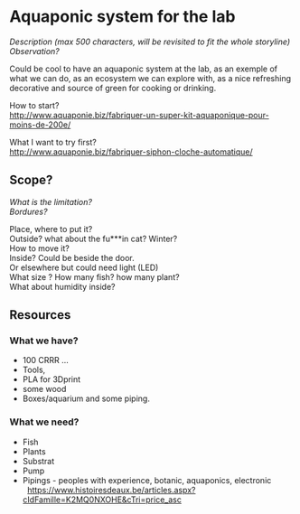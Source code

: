 # Aquaponic system for the lab
*Description (max 500 characters, will be revisited to fit the whole storyline)*  
*Observation?* 

Could be cool to have an aquaponic system at the lab, as an exemple of what we can do, as an ecosystem we can explore with, as a nice refreshing decorative and source of green for cooking or drinking. 

How to start?   
http://www.aquaponie.biz/fabriquer-un-super-kit-aquaponique-pour-moins-de-200e/

What I want to try first?  
http://www.aquaponie.biz/fabriquer-siphon-cloche-automatique/

## Scope?
*What is the limitation?*  
*Bordures?*

Place, where to put it?   
  Outside? what about the fu***in cat? Winter?  
  How to move it?   
  Inside? Could be beside the door.   
  Or elsewhere but could need light (LED)  
What size ? How many fish? how many plant?  
What about humidity inside?   

## Resources
### What we have?
-	100 CRRR …
-	Tools, 
-	PLA for 3Dprint
-	some wood
-	Boxes/aquarium and some piping. 
  
### What we need? 
-	Fish
-	Plants
-	Substrat
-	Pump
-	Pipings
- peoples with experience, botanic, aquaponics, electronic   
 
https://www.histoiresdeaux.be/articles.aspx?cIdFamille=K2MQ0NXOHE&cTri=price_asc
